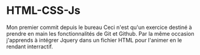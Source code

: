 # HTML-CSS-Js
Mon premier commit depuis le bureau
Ceci n'est qu'un exercice destiné à prendre en main les fonctionnalités de Git et Github.
Par la même occasion j'apprends à intégrer Jquery dans un fichier HTML pour l'animer en le rendant interractif.
